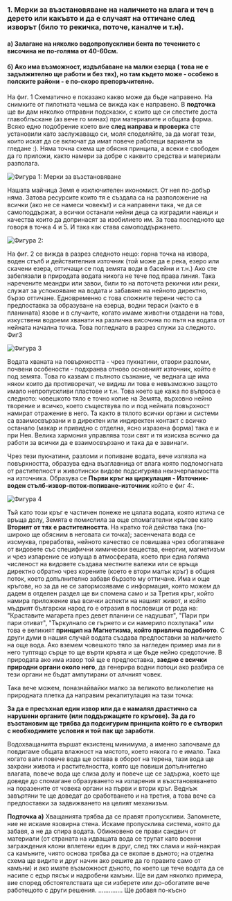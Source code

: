 ### 1. Мерки за възстановяване на наличието на влага и теч в дерето или какъвто и да е случаят на оттичане след изворът (било то рекичка, поточе, каналче и т.н).
#### а) Залагане на няколко водопропускливи бента по течението с височина не по-голяма от 40-60см. 
#### б) Ако има възможност, издълбаване на малки езерца ( това не е задължително ще работи и без тях), но там където може - особено в полските райони - е по-скоро препоръчително.

На фиг. 1 Схематично е показано какво може да бъде направено. На снимките от пилотната чешма се вижда как е направено. В **подточка** ще ви дам няколко отправни подсказки, с които ще си спестите доста главоблъскане (аз вече го минах) при материалите и общата форма. Всяко едно подобрение което вие **след направа и проверка** сте установили като заслужаващо си, моля споделяйте, за да могат тези, които искат да се включат да имат повече работещи варианти за гледане :). Няма точна схема ще обясня принципа, а всеки е свободен да го приложи, както намери за добре с каквито средства и материали разполага.

![Фигура 1: Мерки за възстановяване](https://via.placeholder.com/600x350 "Фигура 1")

Нашата майчица Земя е изключителен икономист. От нея по-добър няма. Затова ресурсите които тя е създала са на разположение на всички (ако не се намеси човекът) и са направени така, че да се самоподдържат, а всички останали нейни деца са изградили навици и качества които да допринасят за изобилието им. За това последното ще говоря в точка 4 и 5. И така как става самоподдържането.

![Фигура 2: ](https://via.placeholder.com/600x350 "Фигура 2")

На фиг. 2 се вижда в разрез следното нещо: горна точка на извора, воден стълб и действителния източник (той може да е река, езеро или скачени езера, оттичащи се под земята води в басейни и т.н.) Ако сте забелязали в природата водата никога не тече под права линия. Така наречените меандри или завои, били то на поточета рекички или реки, служат за успокояване на водата и забавяне на нейното директно, бързо оттичане. Едновременно с това сложните терени често са предпоставка за образуване на езерца, водни тераси (както е в планината) язове и в случаите, когато имаме животни отдадени на това, изкуствени водоеми хванати на различна височина по пътя на водата от нейната начална точка. Това погледнато в разрез служи за следното. Фиг3

![Фигура 3](https://via.placeholder.com/600x350 "Фигура 3")

Водата хваната на повърхността - чрез пукнатини, отвори разломи, почвени особености - подхранва отново основният източник, който е под земята. Това го казвам с пълното съзнание, че веднага ще има някои които да противоречат, че видиш ли това е невъзможно защото имало непропускливи пластове и т.н. Това което ще кажа по въпроса е следното: човешкото тяло е точно копие на Земята, върховно нейно творение и всичко, което съществува по и под нейната повърхност намират отражение в него. Та както в тялото всички органи и системи са взаимосвързани и в директен или индиректен контакт с всичко останало (макар и привидно с отделна, ясно изразена форма) така е и при Нея. Велика хармония управлява този свят и тя изисква всичко да работи за всички да е взаимосвързано и така да е завинаги.

Чрез тези пукнатини, разломи и попиване водата, вече излязла на повърхността, образува една възглавница от влага която подпомогната от растителност и животински видове подсигурява неизчерпаемостта на източника. Образува се **Първи кръг на циркулация - Източник-воден стълб-извор-поток-попиване-източник** който е фиг 4:.

![Фигура 4](https://via.placeholder.com/600x350 "Фигура 4")

Тъй като този кръг е частичен понеже не цялата водата, която изтича се връща долу, Земята е помислила за още спомагателни кръгове като **Вторият от тях е растителността**. На кратко той действа така (по-широко ще обясним в неговата си точка); засенчената вода се изсмуква, преработва, нейното качество се повишава чрез обогатяване от видовете със специфични химически вещества, енергии, магнетизъм и чрез изпарение се изпуща в атмосферата, което при една голяма численост на видовете създава местните валежи или се връща директно обратно чрез корените (което е втори малък кръг) в общия поток, което допълнително забавя бързото му оттичане. Има и още кръгове, но за да не се затормозяваме с информация, която можем да дадем в отделен раздел ще ви спомена само и за Третия кръг, който намира приложение във всички аспекти на нашият живот, и който мъдрият български народ го е отразил в пословици от рода на: "Краставите магарета през девет планини се надушват", "Пари при пари отиват", "Търкулнало се гърнето и си намерило похлупака" или това е великият **принцип на Магнетизма, който привлича подобното**. С други думи в нашия случай водата създава предпоставки за наличието на още вода. Ако вземем човешкото тяло за нагледен пример има ли в него туптящо сърце то ще върти кръвта и ще бъде нейно средоточие. В природата ако има извор той ще е предпоставка, **заедно с всички природни органи около него**, да генерира водни потоци ако разбира се тези органи не бъдат ампутирани от алчният човек. 

Така вече можем, поназнайвайки малко за великото великолепие на природната плетка да направим рекапитулация на тази точка:

**За да е пресъхнал един извор или да е намалял драстично са нарушени органите (или поддържащите го кръгове). За да го възстановим ще трябва да подсигурим принципа който го е сътворил с необходимите условия и той пак ще заработи**. 

Водохващанията вършат екзистенц минимума, а именно започваме да повдигаме общата влажност на мястото, което някога го е имало. Така когато вали повече вода ще остава в оборот на терена, тази вода ще захрани живота и растителността, която ще повиши допълнително влагата, повече вода ще слиза долу и повече ще се задържа, което ще доведе до спомагане образуването на изпарения и възстановяването на поразените от човека органи на първи и втори кръг. Веднъж завъртяни те ще доведат до сработването и на третия, а това вече са предпоставки за задвижването на целият механизъм.   

**Подточка а)**
Хващанията трябва да се правят пропускливи. Запомнете, ние не искаме язовирна стена. Искаме пропусклива система, която да забавя, а не да спира водата. Обикновено се прави сандвич от материали (от страната на идващата вода се трупат като военни заграждения клони вплетени един в друг, след тях слама и най-накрая са камъните, чиято основа трябва да се вкопае в дъното; на отделна схема ще видите и друг начин ако решите да го правите само от камъни) и ако имате възможност дъното, по което ще тече водата да се насипе с едър пясък и надробени камъни.  Ще ви дам няколко примера, вие според обстоятелствата ще си изберете или до-обогатите вече работещото с други решения. ..............
Ще добавя по-късно
